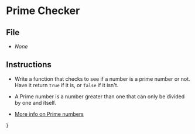 # Prime Checker

## File

* *None*

## Instructions

* Write a function that checks to see if a number is a prime number or not. Have it return `true` if it is, or `false` if it isn't.

* A Prime number is a number greater than one that can only be divided by one and itself.

* [More info on Prime numbers](https://www.mathsisfun.com/prime_numbers.html)

}
